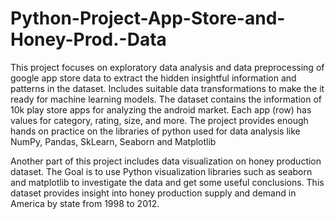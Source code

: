 # Python-Project-App-Store-and-Honey-Prod.-Data
This project focuses on exploratory data analysis and data preprocessing of google app store data to extract the hidden insightful information and patterns in the dataset. Includes suitable data transformations to make the it ready for machine learning models. The dataset contains the information of 10k play store apps for analyzing the android market. Each app (row) has values for category, rating, size, and more.
The project provides enough hands on practice on the libraries of python used for data analysis like NumPy, Pandas, SkLearn, Seaborn and Matplotlib

Another part of this project includes data visualization on honey production dataset. The Goal is to use Python visualization libraries such as seaborn and matplotlib to investigate the data and get some useful conclusions. This dataset provides insight into honey production supply and demand in America by state from 1998 to 2012.


